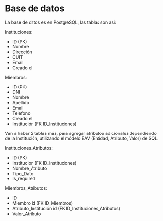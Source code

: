 # Base de datos

La base de datos es en PostgreSQL, las tablas son asi:

Instituciones:

- ID (PK)
- Nombre
- Dirección
- CUIT
- Email
- Creado el

Miembros:

- ID (PK)
- DNI
- Nombre
- Apellido
- Email
- Telefono
- Creado el
- Institución (FK ID_Instituciones)

Van a haber 2 tablas más, para agregar atributos adicionales dependiendo de la Institución, utilizando el módelo EAV (Entidad, Atributo, Valor) de SQL.

Instituciones_Atributos:

- ID (PK)
- Institucion (FK ID_Instituciones)
- Nombre_Atributo
- Tipo_Dato
- Is_required

Miembros_Atributos:

- ID
- Miembro id (FK ID_Miembros)
- Atributo_Institución id (FK ID_Instituciones_Atributos)
- Valor_Atributo
